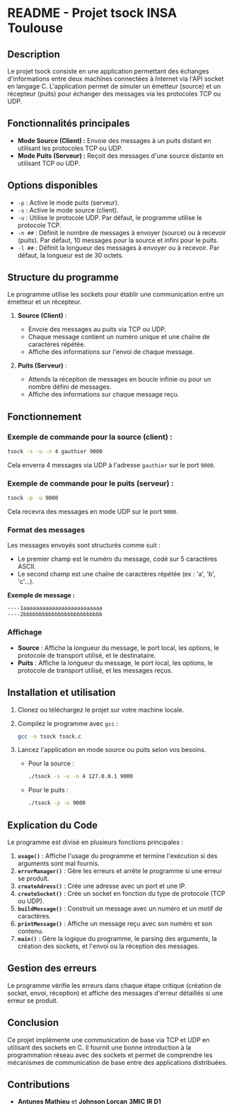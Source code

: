 # README - Projet tsock INSA Toulouse

## Description

Le projet tsock consiste en une application permettant des échanges d'informations entre deux machines connectées à Internet via l'API socket en langage C. L'application permet de simuler un émetteur (source) et un récepteur (puits) pour échanger des messages via les protocoles TCP ou UDP.

## Fonctionnalités principales

- **Mode Source (Client) :** Envoie des messages à un puits distant en utilisant les protocoles TCP ou UDP.
- **Mode Puits (Serveur) :** Reçoit des messages d'une source distante en utilisant TCP ou UDP.

## Options disponibles

- `-p` : Active le mode puits (serveur).
- `-s` : Active le mode source (client).
- `-u` : Utilise le protocole UDP. Par défaut, le programme utilise le protocole TCP.
- `-n ##` : Définit le nombre de messages à envoyer (source) ou à recevoir (puits). Par défaut, 10 messages pour la source et infini pour le puits.
- `-l ##` : Définit la longueur des messages à envoyer ou à recevoir. Par défaut, la longueur est de 30 octets.

## Structure du programme

Le programme utilise les sockets pour établir une communication entre un émetteur et un récepteur.

1. **Source (Client)** :
   - Envoie des messages au puits via TCP ou UDP.
   - Chaque message contient un numéro unique et une chaîne de caractères répétée.
   - Affiche des informations sur l'envoi de chaque message.

2. **Puits (Serveur)** :
   - Attends la réception de messages en boucle infinie ou pour un nombre défini de messages.
   - Affiche des informations sur chaque message reçu.

## Fonctionnement

### Exemple de commande pour la source (client) :

```bash
tsock -s -u -n 4 gauthier 9000
```

Cela enverra 4 messages via UDP à l'adresse `gauthier` sur le port `9000`.

### Exemple de commande pour le puits (serveur) :

```bash
tsock -p -u 9000
```

Cela recevra des messages en mode UDP sur le port `9000`.

### Format des messages

Les messages envoyés sont structurés comme suit :

- Le premier champ est le numéro du message, codé sur 5 caractères ASCII.
- Le second champ est une chaîne de caractères répétée (ex : 'a', 'b', 'c'...).

**Exemple de message :**

```
----1aaaaaaaaaaaaaaaaaaaaaaaaa
----2bbbbbbbbbbbbbbbbbbbbbbbbb
```

### Affichage

- **Source** : Affiche la longueur du message, le port local, les options, le protocole de transport utilisé, et le destinataire.
- **Puits** : Affiche la longueur du message, le port local, les options, le protocole de transport utilisé, et les messages reçus.

## Installation et utilisation

1. Clonez ou téléchargez le projet sur votre machine locale.
2. Compilez le programme avec `gcc` :

   ```bash
   gcc -o tsock tsock.c
   ```

3. Lancez l'application en mode source ou puits selon vos besoins.

   - Pour la source :

     ```bash
     ./tsock -s -u -n 4 127.0.0.1 9000
     ```

   - Pour le puits :

     ```bash
     ./tsock -p -u 9000
     ```

## Explication du Code

Le programme est divisé en plusieurs fonctions principales :

1. **`usage()`** : Affiche l'usage du programme et termine l'exécution si des arguments sont mal fournis.
2. **`errorManager()`** : Gère les erreurs et arrête le programme si une erreur se produit.
3. **`createAdress()`** : Crée une adresse avec un port et une IP.
4. **`createSocket()`** : Crée un socket en fonction du type de protocole (TCP ou UDP).
5. **`buildMessage()`** : Construit un message avec un numéro et un motif de caractères.
6. **`printMessage()`** : Affiche un message reçu avec son numéro et son contenu.
7. **`main()`** : Gère la logique du programme, le parsing des arguments, la création des sockets, et l'envoi ou la réception des messages.

## Gestion des erreurs

Le programme vérifie les erreurs dans chaque étape critique (création de socket, envoi, réception) et affiche des messages d'erreur détaillés si une erreur se produit.

## Conclusion

Ce projet implémente une communication de base via TCP et UDP en utilisant des sockets en C. Il fournit une bonne introduction à la programmation réseau avec des sockets et permet de comprendre les mécanismes de communication de base entre des applications distribuées.

## Contributions

- **Antunes Mathieu** et **Johnson Lorcan** **3MIC IR D1**